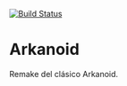 [![Build Status](https://travis-ci.org/gamedev-es/Arkanoid.svg?branch=master)](https://travis-ci.org/gamedev-es/Arkanoid)

# Arkanoid
Remake del clásico Arkanoid.

